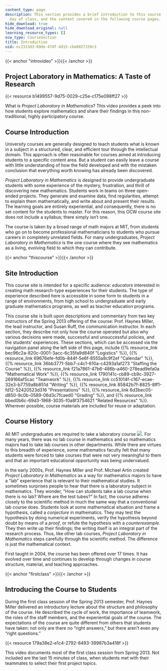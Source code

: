```yaml
---
content_type: page
description: This section provides a brief introduction to this course, the first
  day of class, and the content covered in the following course pages.
hide_download: true
hide_download_original: null
learning_resource_types: []
ocw_type: CourseSection
title: Introduction
uid: ec2313d3-69de-47df-dd15-cbe8027159c3
---
```


{{< anchor "introvideo" >}}{{< /anchor >}}

Project Laboratory in Mathematics: A Taste of Research
------------------------------------------------------

{{< resource b1499557-9d75-0029-c25e-c175e098ff27 >}}

What is _Project Laboratory in Mathematics_? This video provides a peek into how students explore mathematics and share their findings in this non-traditional, highly participatory course.

Course Introduction
-------------------

University courses are generally designed to teach students what is known in a subject in a structured, clear, and efficient tour through the intellectual domain. This approach is often reasonable for courses aimed at introducing students to a specific content area. But a student can easily leave a course with little understanding of how the field developed and with the mistaken conclusion that everything worth knowing has already been discovered.

_Project Laboratory in Mathematics_ is designed to provide undergraduate students with some experience of the mystery, frustration, and thrill of discovering new mathematics. Students work in teams on three open-ended projects. They generate and examine data, find regularities, attempt to explain them mathematically, and write about and present their results. The learning goals are entirely experiential, and consequently, there is no set content for the students to master. For this reason, this OCW course site does not include a syllabus; there simply isn’t one.

The course is taken by a broad range of math majors at MIT, from students who go on to become professional mathematicians to students who pursue careers in completely unrelated fields. For many undergraduates, _Project Laboratory in Mathematics_ is the one course where they see mathematics as a living, evolving field to which they can contribute.

{{< anchor "thiscourse" >}}{{< /anchor >}}

Site Introduction
-----------------

This course site is intended for a specific audience: _educators_ interested in creating math research-type experiences for their students. The type of experience described here is accessible in some form to students in a range of environments, from high school to undergraduate and early graduate mathematics programs, as well as teacher education programs.

This course site is built upon descriptions and commentary from two key instructors of the Spring 2013 offering of the course: Prof. Haynes Miller, the lead instructor, and Susan Ruff, the communication instructor. In each section, they describe not only how the course operated but also why various decisions were made, successful and unsuccessful policies, and the students’ experiences. These sections, which can be accessed via the navigation panel along the left side of this page, include {{% resource_link bec96c2a-820c-0001-3acc-6c35fa9d840f "Logistics" %}}, {{% resource_link 69676efe-fd0b-844f-5e6f-8555a8c9f2ef "Calendar" %}}, {{% resource_link 36bb3771-5bb7-c4c1-610a-c4293a1af273 "Staffing the Course" %}}, {{% resource_link f21a7861-47b6-486b-a460-278ead9efa0a "Mathematical Work" %}}, {{% resource_link 1790141c-cb89-cb9c-3927-269166af5cac "Teamwork" %}}, {{% resource_link cc51014f-c167-ecae-32e3-b7759a8b851d "Writing" %}}, {{% resource_link 85842b7f-8825-8ff1-fd12-52420523d316 "Presentations" %}}, {{% resource_link 6d3bec05-d850-9c0b-0589-06d3c7fcaed0 "Grading" %}}, and {{% resource_link bbed0b6c-69d3-1968-3035-f0a8f3754621 "Related Resources" %}}. Wherever possible, course materials are included for reuse or adaptation.

Course History
--------------

All MIT undergraduates are required to take a laboratory course ![](/images/educator/icon-question-lab.png). For many years, there was no lab course in mathematics and so mathematics majors had to take lab courses in other departments. While there are virtues to this breadth of experience, some mathematics faculty felt that many students were forced to take courses that were not very meaningful to them and that an important educational opportunity was being undervalued.

In the early 2000s, Prof. Haynes Miller and Prof. Michael Artin created _Project Laboratory in Mathematics_ as a way for mathematics majors to have a “lab” experience that is relevant to their mathematical studies. It sometimes surprises people to hear that there is a laboratory subject in mathematics. They wonder, "How can students take a lab course when there is no lab? Where are the test tubes?" In fact, the course adheres closely to the scientific method in much the same way that a conventional lab course does. Students look at some mathematical situation and frame a hypothesis, called a _conjecture_ in mathematics. They may test the hypothesis by doing numerical experiments, verify the hypothesis beyond doubt by means of a _proof_, or refute the hypothesis with a _counterexample_. They then write up their findings; the writing itself is an integral part of the research process. Thus, like other lab courses, _Project Laboratory in Mathematics_ steps carefully through the scientific method. The difference is just the mathematical context.

First taught in 2004, the course has been offered over 17 times. It has evolved over time and continues to develop through changes in course structure, material, and teaching approaches.

{{< anchor "firstclass" >}}{{< /anchor >}}

Introducing the Course to Students
----------------------------------

During the first class session of the Spring 2013 semester, Prof. Haynes Miller delivered an introductory lecture about the structure and philosophy of the course. He described the cycle of work, the importance of teamwork, the roles of the staff members, and the experiential goals of the course. The expectations of the course are quite different from others that students have taken: not only are there no “right answers,” but there aren’t even any “right questions.”

{{< resource 179a38e2-e1c4-2792-8493-39987b3a418f >}}

This video documents most of the first class session from Spring 2013. Not included are the last 15 minutes of class, when students met with their teammates to select their first project topics.